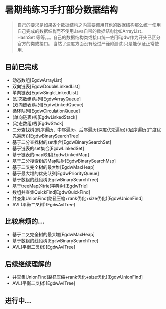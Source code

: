 # 暑期纯练习手打部分数据结构

> 自己的要求是如果各个数据结构之内需要调用其他的数据结构那么统一使用自己完成的数据结构而不使用Java自带的数据结构比如ArrayList、HashSet
等等。。。自己的数据结构类或接口统一使用Egdw作为开头已区分官方的类或接口。
> 当然了速度方面没有经过严谨的测试.只是能保证正常使用.

## 目前已完成
* 动态数组[EgdwArrayList]
* 双向链表[EgdwDoubleLinkedList]
* 单向链表[EgdwSingleLinkedList]
* (动态数组)队列[EgdwArrayQueue]
* (双向链表)队列[EgdwLinkedQueue]
* 循环队列[EgdwCirculationQueue]
* (单向链表)栈[EgdwLinkedStack]
* (动态数组)栈[EgdwStack]
* 二分查找树(前序遍历、中序遍历、后序遍历(深度优先遍历))(层序遍历(广度优先遍历))[EgdwBinarySearchTree]
* 基于二分查找树的set集合[EgdwBinarySearchSet]
* 基于链表的set集合[EgdwLinkedSet]
* 基于链表的map映射[EgdwLinkedMap]
* 基于二分搜索树的Map映射[EgdwBinarySearchMap]
* 基于二叉完全树的最大堆[EgdwMaxHeap]
* 基于最大堆的优先队列[EgdwPriorityQueue]
* 基于数组的线段树[EgdwBinarySearchTree]
* 基于treeMap的trie(字典树)[EgdwTrie]
* 数组并查集QuickFind[EgdwQuickFind]
* 并查集UnionFind(路径压缩+rank优化+size优化)[EgdwUnionFind]
* AVL(平衡二叉树)[EgdwAvlTree]
## 比较麻烦的...
* 基于二叉完全树的最大堆[EgdwMaxHeap]
* 基于数组的线段树[EgdwBinarySearchTree]
* AVL(平衡二叉树)[EgdwAvlTree]
## 后续继续理解的
* 并查集UnionFind(路径压缩+rank优化+size优化)[EgdwUnionFind]
* AVL(平衡二叉树)[EgdwAvlTree]
## 进行中...

